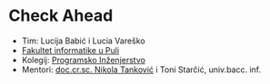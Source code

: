 # Check Ahead

* Tim: Lucija Babić i Lucia Vareško
* [Fakultet informatike u Puli](https://fipu.unipu.hr/)
* Kolegij: [Programsko Inženjerstvo](https://www.notion.so/Kontakt-stranica-875574d1b92248b1a8e90dae52cd29a9)
* Mentori: [doc.cr.sc. Nikola Tanković](https://www.notion.so/Kontakt-stranica-875574d1b92248b1a8e90dae52cd29a9) i Toni Starčić, univ.bacc. inf.


